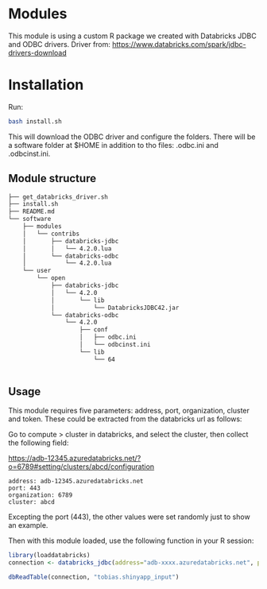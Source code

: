 # Modules

This module is using a custom R package we created with Databricks JDBC and ODBC drivers.
Driver from: https://www.databricks.com/spark/jdbc-drivers-download


# Installation

Run:


```bash
bash install.sh
```

This will download the ODBC driver and configure the folders. There will be a software folder at $HOME in addition to tho files: .odbc.ini and .odbcinst.ini. 


## Module structure

```bash
├── get_databricks_driver.sh
├── install.sh
├── README.md
└── software
    ├── modules
    │   └── contribs
    │       ├── databricks-jdbc
    │       │   └── 4.2.0.lua
    │       └── databricks-odbc
    │           └── 4.2.0.lua
    └── user
        └── open
            ├── databricks-jdbc
            │   └── 4.2.0
            │       └── lib
            │           └── DatabricksJDBC42.jar
            └── databricks-odbc
                └── 4.2.0
                    ├── conf
                    │   ├── odbc.ini
                    │   └── odbcinst.ini
                    └── lib
                        └── 64
                        

```


## Usage

This module requires five parameters: address, port, organization, cluster and token. These could be extracted from the databricks url as follows:

Go to compute > cluster in databricks, and select the cluster, then collect the following field:

https://adb-12345.azuredatabricks.net/?o=6789#setting/clusters/abcd/configuration


```
address: adb-12345.azuredatabricks.net
port: 443
organization: 6789
cluster: abcd
```

Excepting the port (443), the other values were set randomly just to show an example.

Then with this module loaded, use the following function in your R session:


```r
library(loaddatabricks)
connection <- databricks_jdbc(address="adb-xxxx.azuredatabricks.net", port = "443", organization = "xxxx", cluster = "xxxx", token="xxxx")
```

```r
dbReadTable(connection, "tobias.shinyapp_input")
```


```